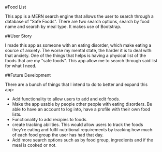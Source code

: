 #Food List

This app is a MERN search engine that allows the user to search through a database of "Safe Foods". There are two search options, search by food name and search by meal type. It makes use of Bootstrap.

##User Story

I made this app as someone with an eating disorder, which make eating a source of anxiety. The worse my mental state, the harder it is to deal with that anxiety. One of the things that helps is having a physical list of the foods that are my "safe foods". This app allow me to search through said list for what I need.

##Future Development

There are a bunch of things that I intend to do to better and expand this app:

- Add functionality to allow users to add and edit foods.
- Make the app usable by people other people with eating disorders. Be able to have an account to log into, have a profile with their own food lists.
- Functionality to add recipies to foods.
- create tracking abilities. This would allow users to track the foods they're eating and fulfil nutritional requirements by tracking how much of each food group the user has had that day.
- Add more search options such as by food group, ingredients and if the meal is cooked or not.